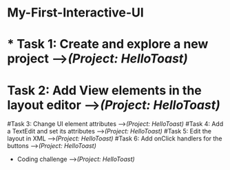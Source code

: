# My-First-Interactive-UI

# * Task 1: Create and explore a new project -->*(Project: HelloToast)*
# Task 2: Add View elements in the layout editor -->*(Project: HelloToast)*
#Task 3: Change UI element attributes -->*(Project: HelloToast)*
#Task 4: Add a TextEdit and set its attributes -->*(Project: HelloToast)*
#Task 5: Edit the layout in XML -->*(Project: HelloToast)*
#Task 6: Add onClick handlers for the buttons -->*(Project: HelloToast)*
* Coding challenge -->*(Project: HelloToast)*
